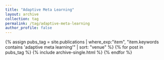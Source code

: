 ```yaml
---
title: "Adaptive Meta Learning"
layout: archive
collection: tag
permalink: /tag/adaptive-meta-learning
author_profile: false
---
```


{% assign pubs_tag = site.publications | where_exp:"item", "item.keywords contains 'adaptive meta learning'" | sort: "venue" %}
{% for post in pubs_tag %}
  {% include archive-single.html %}
{% endfor %}